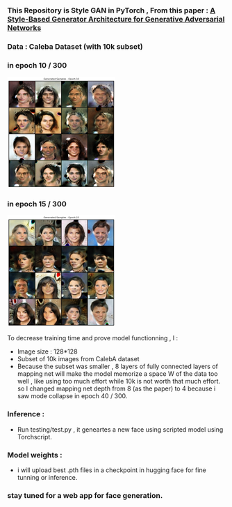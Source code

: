 ### This Repository is Style GAN in PyTorch , From this paper : [A Style-Based Generator Architecture for Generative Adversarial Networks](https://arxiv.org/abs/1812.04948) 
### Data : Caleba Dataset (with 10k subset) 

### in epoch 10 / 300 
![image alt](https://github.com/HajarHAMDOUCH01/Face-Generator-StyleGAN-PyTorch/blob/b68a476369d4d2e698b880b498a803eb3028515d/samples_epoch_10%20(1).png)

### in epoch 15 / 300 
![image alt](https://github.com/HajarHAMDOUCH01/Face-Generator-StyleGAN-PyTorch/blob/b68a476369d4d2e698b880b498a803eb3028515d/samples_epoch_15%20(3).png)


To decrease training time and prove model functionning , I :
- Image size : 128*128
- Subset of 10k images from CalebA dataset
- Because the subset was smaller , 8 layers of fully connected layers of mapping net will make the model memorize a space W of the data too well , like using too much effort while 10k is not worth that much effort. so I changed mapping net depth from 8 (as the paper) to 4 because i saw mode collapse in epoch 40 / 300.

### Inference :
- Run testing/test.py , it geneartes a new face using scripted model using Torchscript.

### Model weights :
- i will upload best .pth files in a checkpoint in hugging face for fine tunning or inference. 

### stay tuned for a web app for face generation.

